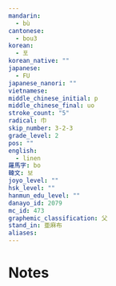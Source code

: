 ```yaml
---
mandarin:
  - bù
cantonese:
  - bou3
korean:
  - 포
korean_native: ""
japanese:
  - FU
japanese_nanori: ""
vietnamese:
middle_chinese_initial: p
middle_chinese_final: uo
stroke_count: "5"
radical: 巾
skip_number: 3-2-3
grade_level: 2
pos: ""
english:
  - linen
羅馬字: bo
韓文: 보
joyo_level: ""
hsk_level: ""
hanmun_edu_level: ""
danayo_id: 2079
mc_id: 473
graphemic_classification: 父
stand_in: 亜麻布
aliases:
---
```


# Notes
